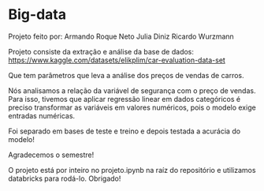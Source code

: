 # Big-data
Projeto feito por:
Armando Roque Neto
Julia Diniz
Ricardo Wurzmann

Projeto consiste da extração e análise da base de dados:
https://www.kaggle.com/datasets/elikplim/car-evaluation-data-set

Que tem parâmetros que leva a análise dos preços de vendas de carros.

Nós analisamos a relação da variável de segurança com o preço de vendas.
Para isso, tivemos que aplicar regressão linear em dados categóricos é preciso transformar as variáveis em valores numéricos, pois o modelo exige entradas numéricas.

Foi separado em bases de teste e treino e depois testada a acurácia do modelo!

Agradecemos o semestre!

O projeto está por inteiro no projeto.ipynb na raíz do repositório e utilizamos databricks para rodá-lo.
Obrigado!
